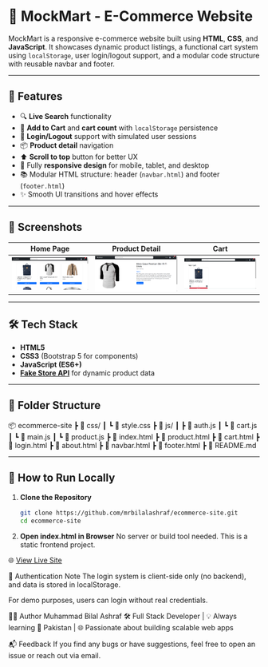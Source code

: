 # 🛒 MockMart - E-Commerce Website

MockMart is a responsive e-commerce website built using **HTML**, **CSS**, and **JavaScript**. It showcases dynamic product listings, a functional cart system using `localStorage`, user login/logout support, and a modular code structure with reusable navbar and footer.

---

## 🚀 Features

- 🔍 **Live Search** functionality
- 🛒 **Add to Cart** and **cart count** with `localStorage` persistence
- 👤 **Login/Logout** support with simulated user sessions
- 📦 **Product detail** navigation
- ⬆️ **Scroll to top** button for better UX
- 📱 Fully **responsive design** for mobile, tablet, and desktop
- 📚 Modular HTML structure: header (`navbar.html`) and footer (`footer.html`)
- ✨ Smooth UI transitions and hover effects

---

## 📸 Screenshots

| Home Page | Product Detail | Cart |
|-----------|----------------|------|
| ![Home](./screenshots/home.png) | ![Detail](./screenshots/detail.png) | ![Cart](./screenshots/cart.png) |

---

## 🛠️ Tech Stack

- **HTML5**
- **CSS3** (Bootstrap 5 for components)
- **JavaScript (ES6+)**
- **[Fake Store API](https://fakestoreapi.com/)** for dynamic product data

---

## 📁 Folder Structure

📦 ecommerce-site
┣ 📂 css/
┃ ┗ 📜 style.css
┣ 📂 js/
┃ ┣ 📜 auth.js
┃ ┗ 📜 cart.js
┃ ┗ 📜 main.js
┃ ┗ 📜 product.js
┣ 📜 index.html
┣ 📜 product.html
┣ 📜 cart.html
┣ 📜 login.html
┣ 📜 about.html
┣ 📜 navbar.html
┣ 📜 footer.html
┣ 📜 README.md


---

## 🔧 How to Run Locally

1. **Clone the Repository**
   ```bash
   git clone https://github.com/mrbilalashraf/ecommerce-site.git
   cd ecommerce-site

1. **Open index.html in Browser**
    No server or build tool needed. This is a static frontend project.

🌐 [View Live Site](https://mockmart.netlify.app/)

🔐 Authentication Note
The login system is client-side only (no backend), and data is stored in localStorage.

For demo purposes, users can login without real credentials.

🙋‍♂️ Author
Muhammad Bilal Ashraf
🛠 Full Stack Developer | 💡 Always learning
📍 Pakistan | 🌐 Passionate about building scalable web apps

📬 Feedback
If you find any bugs or have suggestions, feel free to open an issue or reach out via email.